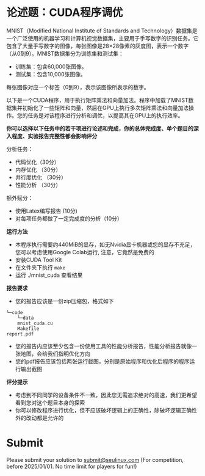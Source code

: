 # 论述题：CUDA程序调优

MNIST（Modified National Institute of Standards and Technology）数据集是一个广泛使用的机器学习和计算机视觉数据集，主要用于手写数字的识别任务。它包含了大量手写数字的图像，每张图像是28×28像素的灰度图，表示一个数字（从0到9）。MNIST数据集分为训练集和测试集：

- 训练集：包含60,000张图像。
- 测试集：包含10,000张图像。

每张图像对应一个标签（0到9），表示该图像所表示的数字。

以下是一个CUDA程序，用于执行矩阵乘法和向量加法。程序中加载了MNIST数据集并初始化了一些矩阵和向量，然后在GPU上执行多次矩阵乘法和向量加法操作。您的任务是对该程序进行分析和调优，以提高其在GPU上的执行效率。

**你可以选择以下任务中的若干项进行论述和完成，你的总体完成度、单个题目的深入程度、实验报告完整性都会影响评分**

分析任务：

- 代码优化（30分）
- 内存优化 （30分）
- 并行度优化 （30分）
- 性能分析 （30分）

额外赋分：

- 使用Latex编写报告 (10分)
- 对每项任务都做了一定完成度的分析（10分）


**运行方法**

- 本程序执行需要约440MiB的显存，如无Nvidia显卡机器或您的显存不充足，您可以考虑使用Google Colab运行, 注意，它竟然是免费的
- 安装CUDA Tool Kit
- 在文件夹下执行 `make`
- 运行 ./mnist_cuda 查看结果

**报告要求**

- 您的报告应该是一份zip压缩包，格式如下
```
└─code
    └─data
    mnist_cuda.cu
    Makefile
report.pdf
```
- 您的报告内应该至少包含一份使用工具的性能分析报告，性能分析报告就像一张地图，会给我们指明优化方向
- 您的pdf报告应该包括两张运行截图，分别是原始程序和优化后程序的程序运行输出截图

**评分提示**

- 考虑到不同同学的设备条件不一致，因此您无需追求绝对的高速，我们更希望看到您对这个题目本身的探索
- 你可以修改程序进行优化，但不应该破坏逻辑上的正确性，除破坏逻辑正确性外的改动都是允许的


# Submit

Please submit your solution to [submit@seulinux.com](mailto:submit@seulinux.com) 
(For competition, before 2025/01/01. No time limit for players for fun!)
